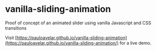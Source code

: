 # vanilla-sliding-animation
Proof of concept of an animated slider using vanilla Javascript and CSS transitions

Visit [https://pauloavelar.github.io/vanilla-sliding-animation](https://pauloavelar.github.io/vanilla-sliding-animation/) for a live demo.
